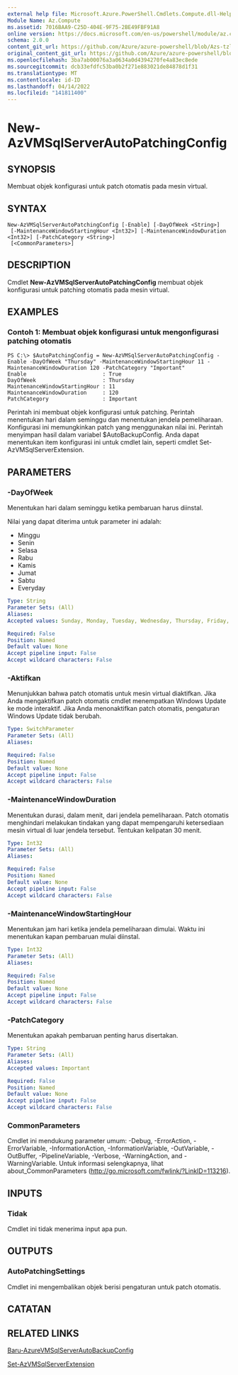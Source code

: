 ```yaml
---
external help file: Microsoft.Azure.PowerShell.Cmdlets.Compute.dll-Help-Help.xml
Module Name: Az.Compute
ms.assetid: 7016BAA9-C25D-404E-9F75-2BE49FBF91A8
online version: https://docs.microsoft.com/en-us/powershell/module/az.compute/new-azvmsqlserverautopatchingconfig
schema: 2.0.0
content_git_url: https://github.com/Azure/azure-powershell/blob/Azs-tzl/src/Compute/Compute/help/New-AzVMSqlServerAutoPatchingConfig.md
original_content_git_url: https://github.com/Azure/azure-powershell/blob/Azs-tzl/src/Compute/Compute/help/New-AzVMSqlServerAutoPatchingConfig.md
ms.openlocfilehash: 3ba7ab00076a3a0634a0d4394270fe4a83ec8ede
ms.sourcegitcommit: dcb33efdfc53ba0b2f271e883021de84878d1f31
ms.translationtype: MT
ms.contentlocale: id-ID
ms.lasthandoff: 04/14/2022
ms.locfileid: "141811400"
---
```

# New-AzVMSqlServerAutoPatchingConfig

## SYNOPSIS
Membuat objek konfigurasi untuk patch otomatis pada mesin virtual.

## SYNTAX

```
New-AzVMSqlServerAutoPatchingConfig [-Enable] [-DayOfWeek <String>]
 [-MaintenanceWindowStartingHour <Int32>] [-MaintenanceWindowDuration <Int32>] [-PatchCategory <String>]
 [<CommonParameters>]
```

## DESCRIPTION
Cmdlet **New-AzVMSqlServerAutoPatchingConfig** membuat objek konfigurasi untuk patching otomatis pada mesin virtual.

## EXAMPLES

### Contoh 1: Membuat objek konfigurasi untuk mengonfigurasi patching otomatis
```
PS C:\> $AutoPatchingConfig = New-AzVMSqlServerAutoPatchingConfig -Enable -DayOfWeek "Thursday" -MaintenanceWindowStartingHour 11 -MaintenanceWindowDuration 120 -PatchCategory "Important"
Enable                        : True
DayOfWeek                     : Thursday
MaintenanceWindowStartingHour : 11
MaintenanceWindowDuration     : 120
PatchCategory                 : Important
```

Perintah ini membuat objek konfigurasi untuk patching.
Perintah menentukan hari dalam seminggu dan menentukan jendela pemeliharaan.
Konfigurasi ini memungkinkan patch yang menggunakan nilai ini.
Perintah menyimpan hasil dalam variabel $AutoBackupConfig.
Anda dapat menentukan item konfigurasi ini untuk cmdlet lain, seperti cmdlet Set-AzVMSqlServerExtension.

## PARAMETERS

### -DayOfWeek
Menentukan hari dalam seminggu ketika pembaruan harus diinstal.

Nilai yang dapat diterima untuk parameter ini adalah:

- Minggu
- Senin
- Selasa
- Rabu
- Kamis
- Jumat
- Sabtu
- Everyday

```yaml
Type: String
Parameter Sets: (All)
Aliases:
Accepted values: Sunday, Monday, Tuesday, Wednesday, Thursday, Friday, Saturday, Everyday

Required: False
Position: Named
Default value: None
Accept pipeline input: False
Accept wildcard characters: False
```

### -Aktifkan
Menunjukkan bahwa patch otomatis untuk mesin virtual diaktifkan.
Jika Anda mengaktifkan patch otomatis cmdlet menempatkan Windows Update ke mode interaktif.
Jika Anda menonaktifkan patch otomatis, pengaturan Windows Update tidak berubah.

```yaml
Type: SwitchParameter
Parameter Sets: (All)
Aliases:

Required: False
Position: Named
Default value: None
Accept pipeline input: False
Accept wildcard characters: False
```

### -MaintenanceWindowDuration
Menentukan durasi, dalam menit, dari jendela pemeliharaan.
Patch otomatis menghindari melakukan tindakan yang dapat mempengaruhi ketersediaan mesin virtual di luar jendela tersebut.
Tentukan kelipatan 30 menit.

```yaml
Type: Int32
Parameter Sets: (All)
Aliases:

Required: False
Position: Named
Default value: None
Accept pipeline input: False
Accept wildcard characters: False
```

### -MaintenanceWindowStartingHour
Menentukan jam hari ketika jendela pemeliharaan dimulai.
Waktu ini menentukan kapan pembaruan mulai diinstal.

```yaml
Type: Int32
Parameter Sets: (All)
Aliases:

Required: False
Position: Named
Default value: None
Accept pipeline input: False
Accept wildcard characters: False
```

### -PatchCategory
Menentukan apakah pembaruan penting harus disertakan.

```yaml
Type: String
Parameter Sets: (All)
Aliases:
Accepted values: Important

Required: False
Position: Named
Default value: None
Accept pipeline input: False
Accept wildcard characters: False
```

### CommonParameters
Cmdlet ini mendukung parameter umum: -Debug, -ErrorAction, -ErrorVariable, -InformationAction, -InformationVariable, -OutVariable, -OutBuffer, -PipelineVariable, -Verbose, -WarningAction, and -WarningVariable. Untuk informasi selengkapnya, lihat about_CommonParameters (http://go.microsoft.com/fwlink/?LinkID=113216).

## INPUTS

### Tidak
Cmdlet ini tidak menerima input apa pun.

## OUTPUTS

### AutoPatchingSettings
Cmdlet ini mengembalikan objek berisi pengaturan untuk patch otomatis.

## CATATAN

## RELATED LINKS

[Baru-AzureVMSqlServerAutoBackupConfig](./New-AzVMSqlServerAutoBackupConfig.md)

[Set-AzVMSqlServerExtension](./Set-AzVMSqlServerExtension.md)


